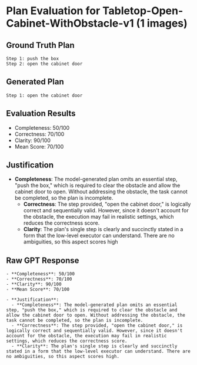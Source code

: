 # Plan Evaluation for Tabletop-Open-Cabinet-WithObstacle-v1 (1 images)

## Ground Truth Plan
```
Step 1: push the box
Step 2: open the cabinet door
```

## Generated Plan
```
Step 1: open the cabinet door
```

## Evaluation Results
- Completeness: 50/100
- Correctness: 70/100
- Clarity: 90/100
- Mean Score: 70/100

## Justification
- **Completeness**: The model-generated plan omits an essential step, "push the box," which is required to clear the obstacle and allow the cabinet door to open. Without addressing the obstacle, the task cannot be completed, so the plan is incomplete.  
  - **Correctness**: The step provided, "open the cabinet door," is logically correct and sequentially valid. However, since it doesn't account for the obstacle, the execution may fail in realistic settings, which reduces the correctness score.  
  - **Clarity**: The plan's single step is clearly and succinctly stated in a form that the low-level executor can understand. There are no ambiguities, so this aspect scores high

## Raw GPT Response
```
- **Completeness**: 50/100  
- **Correctness**: 70/100  
- **Clarity**: 90/100  
- **Mean Score**: 70/100  

- **Justification**:
  - **Completeness**: The model-generated plan omits an essential step, "push the box," which is required to clear the obstacle and allow the cabinet door to open. Without addressing the obstacle, the task cannot be completed, so the plan is incomplete.  
  - **Correctness**: The step provided, "open the cabinet door," is logically correct and sequentially valid. However, since it doesn't account for the obstacle, the execution may fail in realistic settings, which reduces the correctness score.  
  - **Clarity**: The plan's single step is clearly and succinctly stated in a form that the low-level executor can understand. There are no ambiguities, so this aspect scores high.  
```
